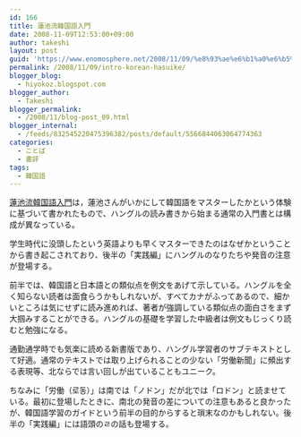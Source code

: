 ```yaml
---
id: 166
title: 蓮池流韓国語入門
date: 2008-11-09T12:53:00+09:00
author: takeshi
layout: post
guid: 'https://www.enomosphere.net/2008/11/09/%e8%93%ae%e6%b1%a0%e6%b5%81%e9%9f%93%e5%9b%bd%e8%aa%9e%e5%85%a5%e9%96%80/'
permalink: /2008/11/09/intro-korean-hasuike/
blogger_blog:
  - hiyokoz.blogspot.com
blogger_author:
  - Takeshi
blogger_permalink:
  - /2008/11/blog-post_09.html
blogger_internal:
  - /feeds/832545220475396382/posts/default/5566844063064774363
categories:
  - ことば
  - 書評
tags:
  - 韓国語
---
```

[蓮池流韓国語入門](https://amzn.to/2J3WxAq)は，蓮池さんがいかにして韓国語をマスターしたかという体験に基づいて書かれたもので、ハングルの読み書きから始まる通常の入門書とは構成が異なっている。

学生時代に没頭したという英語よりも早くマスターできたのはなぜかということから書き起こされており、後半の「実践編」にハングルのなりたちや発音の注意が登場する。

前半では、韓国語と日本語との類似点を例文をあげて示している。ハングルを全く知らない読者は面食らうかもしれないが、すべてカナがふってあるので、細かいところは気にせずに読み進めれば、著者が強調している類似点の面白さをまず大掴みすることができる。ハングルの基礎を学習した中級者は例文もじっくり読むと勉強になる。

通勤通学時でも気楽に読める新書版であり、ハングル学習者のサブテキストとして好適。通常のテキストでは取り上げられることの少ない「労働新聞」に頻出する表現等、北ならでは言い回しが出ていることもユニーク。

ちなみに「労働（로동）」は南では「ノドン」だが北では「ロドン」と読ませている。最初に登場したときに、南北の発音の差についての注意もあると良かったが、韓国語学習のガイドという前半の目的からすると瑣末なのかもしれない。後半の「実践編」には語頭のㄹの話も登場する。